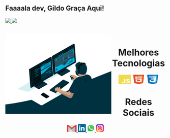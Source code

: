 ## Faaaala dev, Gildo Graça Aqui!

<div>
  <link href="https://fonts.googleapis.com/css2?family=Josefin+Sans:ital,wght@0,100;0,200;0,300;0,400;0,500;0,600;0,700;1,100;1,200;1,300;1,400;1,500;1,600;1,700&display=swap" rel="stylesheet">
 <a href="https://github.com/Hermenegildo22">
    <img height="150em" src="https://github-readme-stats.vercel.app/api?username=duribeiro&count_private=true&include_all_commits=true&show_icons=true&theme=dracula&hide_border=false&show_owner=true"/>
    <img height="150em" src="https://github-readme-stats.vercel.app/api/top-langs/?username=duribeiro&theme=dracula&hide_border=false&&layout=compact"/>
  </a>
</div>
<br>

<div  align="center"> 
  <div style="display: inline_block"><br>
    <img align="left" height="250" alt="coding-time" src="code.gif">
    <h1 align="center">Melhores Tecnologias</h1>
    <img align="center" height="30" width="40" alt="js-icon"  src="https://raw.githubusercontent.com/devicons/devicon/master/icons/javascript/javascript-plain.svg">
   <!-- <img align="center" height="30" width="40" alt="react-icon" src="https://raw.githubusercontent.com/devicons/devicon/master/icons/react/react-original.svg">-->
    <img align="center" height="30" width="40" alt="html-icon" src="https://raw.githubusercontent.com/devicons/devicon/master/icons/html5/html5-original.svg">
    <img align="center" height="30" width="40" alt="css-icon" src="https://raw.githubusercontent.com/devicons/devicon/master/icons/css3/css3-original.svg">
   <!-- <img align="center" height="30" width="40" alt="c-icon" src="https://raw.githubusercontent.com/devicons/devicon/master/icons/c/c-original.svg">
    <img align="center" height="30" width="40" alt="nodejs-icon" src="https://raw.githubusercontent.com/devicons/devicon/master/icons/nodejs/nodejs-original.svg">
    <img align="center" height="30" width="40" alt="nodejs-icon" src="https://raw.githubusercontent.com/jmnote/z-icons/master/svg/cpp.svg">-->
   </div>
    
  
  <h1 align="center">Redes Sociais</h1>
    <a href = "mailto: hermenegildograca2@gmail.com">
      <img width="30" src="gmail.svg">
    </a>
    <a href = "https://www.linkedin.com/in/hermenegildo-calombe-gra%C3%A7a-6b978b205/">
      <img width="25" src="linkedin.svg">
    </a>
    <a href = "https://wa.me/5511981768138">
      <img width="25" src="whatsapp.png">
    </a>
    <a href = "https://www.instagram.com/hermenegildograca2/">
      <img width="25" src="instagram.png">
      <i class="fab fa-whatsapp" ></i>
    </a>
</div>
  
